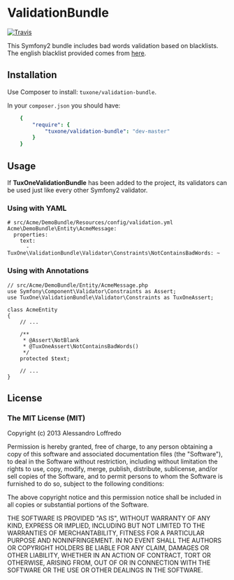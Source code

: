 ValidationBundle
=============

[![Travis](https://api.travis-ci.org/aloffredo/ValidationBundle.png?branch=master)](https://travis-ci.org/aloffredo/ValidationBundle)

This Symfony2 bundle includes bad words validation based on blacklists. The english blacklist provided comes from [here](http://photos.ramseym.com/pictures/blog/badwords_for_facebook_pages.txt).

Installation
------------

Use Composer to install: ``tuxone/validation-bundle``.

In your ``composer.json`` you should have:

``` yaml
    {
        "require": {
            "tuxone/validation-bundle": "dev-master"
        }
    }
```

Usage
------------

If **TuxOneValidationBundle** has been added to the project, its validators can be used just like every other Symfony2 validator.

### Using with YAML

	# src/Acme/DemoBundle/Resources/config/validation.yml
	Acme\DemoBundle\Entity\AcmeMessage:
	  properties:
	    text:
	      - TuxOne\ValidationBundle\Validator\Constraints\NotContainsBadWords: ~

### Using with Annotations

	// src/Acme/DemoBundle/Entity/AcmeMessage.php
	use Symfony\Component\Validator\Constraints as Assert;
	use TuxOne\ValidationBundle\Validator\Constraints as TuxOneAssert;

	class AcmeEntity
	{
		// ...

		/**
		 * @Assert\NotBlank
		 * @TuxOneAssert\NotContainsBadWords()
		 */
		protected $text;

		// ...
    }

License
--------

### The MIT License (MIT)

Copyright (c) 2013 Alessandro Loffredo

Permission is hereby granted, free of charge, to any person obtaining a copy of this software and associated documentation files (the "Software"), to deal in the Software without restriction, including without limitation the rights to use, copy, modify, merge, publish, distribute, sublicense, and/or sell copies of the Software, and to permit persons to whom the Software is furnished to do so, subject to the following conditions:

The above copyright notice and this permission notice shall be included in all copies or substantial portions of the Software.

THE SOFTWARE IS PROVIDED "AS IS", WITHOUT WARRANTY OF ANY KIND, EXPRESS OR IMPLIED, INCLUDING BUT NOT LIMITED TO THE WARRANTIES OF MERCHANTABILITY, FITNESS FOR A PARTICULAR PURPOSE AND NONINFRINGEMENT. IN NO EVENT SHALL THE AUTHORS OR COPYRIGHT HOLDERS BE LIABLE FOR ANY CLAIM, DAMAGES OR OTHER LIABILITY, WHETHER IN AN ACTION OF CONTRACT, TORT OR OTHERWISE, ARISING FROM, OUT OF OR IN CONNECTION WITH THE SOFTWARE OR THE USE OR OTHER DEALINGS IN THE SOFTWARE.
